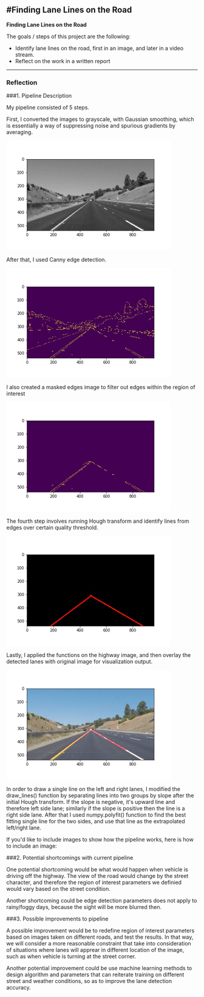 #**Finding Lane Lines on the Road** 
---

**Finding Lane Lines on the Road**

The goals / steps of this project are the following:
* Identify lane lines on the road, first in an image, and later in a video stream.
* Reflect on the work in a written report


[//]: # (Image References)

[image1]: ./examples/grayscale.jpg "Grayscale"

[image2]: ./examples/edges.jpg "Edges"

[image3]: ./examples/masked_edges.jpg "Masked Edges"

[image4]: ./examples/lines.jpg "Lines"

[image5]: ./examples/final.jpg "Final"

---

### Reflection

###1. Pipeline Description

My pipeline consisted of 5 steps. 

First, I converted the images to grayscale, with Gaussian smoothing, which is essentially a way of suppressing noise and spurious gradients by averaging.

![alt text][image1]

After that, I used Canny edge detection.

![alt text][image2]

I also created a masked edges image to filter out edges within the region of interest

![alt text][image3]

The fourth step involves running Hough transform and identify lines from edges over certain quality threshold. 

![alt text][image4]

Lastly, I applied the functions on the highway image, and then overlay the detected lanes with original image for visualization output. 

![alt text][image5]

In order to draw a single line on the left and right lanes, I modified the draw_lines() function by separating lines into two groups by slope after the initial Hough transform. If the slope is negative, it's upward line and therefore left side lane; similarly if the slope is positive then the line is a right side lane. After that I used numpy.polyfit() function to find the best fitting single line for the two sides, and use that line as the extrapolated left/right lane. 


If you'd like to include images to show how the pipeline works, here is how to include an image: 


###2. Potential shortcomings with current pipeline


One potential shortcoming would be what would happen when vehicle is driving off the highway. The view of the road would change by the street character, and therefore the region of interest parameters we definied would vary based on the street condition. 

Another shortcoming could be edge detection parameters does not apply to rainy/foggy days, because the sight will be more blurred then.

###3. Possible improvements to pipeline

A possible improvement would be to redefine region of interest parameters based on images taken on different roads, and test the results. In that way, we will consider a more reasonable constraint that take into consideration of situations where lanes will apprear in different location of the image, such as when vehicle is turning at the street corner.

Another potential improvement could be use machine learning methods to design algorithm and parameters that can reiterate training on different street and weather conditions, so as to improve the lane detection accuracy. 
